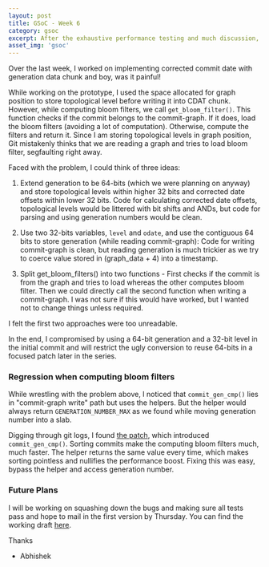 ```yaml
---
layout: post
title: GSoC - Week 6
category: gsoc
excerpt: After the exhaustive performance testing and much discussion, I worked on implementing corrected commit date with generation data chunk. Meanwhile, I found a performance regression in `commit-graph write --reachable --changed-paths`
asset_img: 'gsoc'
---
```


Over the last week, I worked on implementing corrected commit date with generation data chunk and boy, was it painful!

While working on the prototype, I used the space allocated for graph position to store topological level before writing it into CDAT chunk. However, while computing bloom filters, we call `get_bloom_filter()`. This function checks if the commit belongs to the commit-graph. If it does, load the bloom filters (avoiding a lot of computation). Otherwise, compute the filters and return it. Since I am storing topological levels in graph position, Git mistakenly thinks that we are reading a graph and tries to load bloom filter, segfaulting right away.

Faced with the problem, I could think of three ideas:
1. Extend generation to be 64-bits (which we were planning on anyway) and store topological levels within higher 32 bits and corrected date offsets within lower 32 bits. Code for calculating corrected date offsets, topological levels would be littered with bit shifts and ANDs, but code for parsing and using generation numbers would be clean.
2. Use two 32-bits variables, `level` and `odate`, and use the contiguous 64 bits to store generation (while reading commit-graph): Code for writing commit-graph is clean, but reading generation is much trickier as we try to coerce value stored in (graph_data + 4) into a timestamp.

3. Split get_bloom_filters() into two functions - First checks if the commit is from the graph and tries to load whereas the other computes bloom filter. Then we could directly call the second function when writing a commit-graph. I was not sure if this would have worked, but I wanted not to change things unless required.

I felt the first two approaches were too unreadable.

In the end, I compromised by using a 64-bit generation and a 32-bit level in the initial commit and will restrict the ugly conversion to reuse 64-bits in a focused patch later in the series.

### Regression when computing bloom filters

While wrestling with the problem above, I noticed that `commit_gen_cmp()` lies in "commit-graph write" path but uses the helpers. But the helper would always return `GENERATION_NUMBER_MAX` as we found while moving generation number into a slab.

Digging through git logs, I found [the patch](https://github.com/git/git/commit/3d11275505694ce4e5256516de1c5dd90e749303), which introduced `commit_gen_cmp()`. Sorting commits make the computing bloom filters much, much faster. The helper returns the same value every time, which makes sorting pointless and nullifies the performance boost. Fixing this was easy, bypass the helper and access generation number.

### Future Plans

I will be working on squashing down the bugs and making sure all tests pass and hope to mail in the first version by Thursday. You can find the working draft [here](https://github.com/gitgitgadget/git/pull/676).

Thanks
- Abhishek
